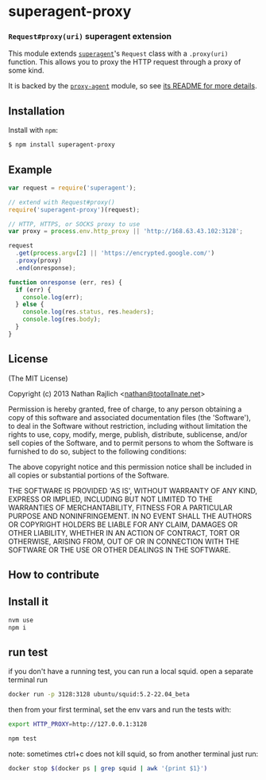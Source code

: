 superagent-proxy
================
### `Request#proxy(uri)` superagent extension

This module extends [`superagent`][superagent]'s `Request` class with
a `.proxy(uri)` function. This allows you to proxy the HTTP request through a
proxy of some kind.

It is backed by the [`proxy-agent`][proxy-agent] module, so see
[its README for more details][proxy-agent-readme].


Installation
------------

Install with `npm`:

``` bash
$ npm install superagent-proxy
```


Example
-------

``` js
var request = require('superagent');

// extend with Request#proxy()
require('superagent-proxy')(request);

// HTTP, HTTPS, or SOCKS proxy to use
var proxy = process.env.http_proxy || 'http://168.63.43.102:3128';

request
  .get(process.argv[2] || 'https://encrypted.google.com/')
  .proxy(proxy)
  .end(onresponse);

function onresponse (err, res) {
  if (err) {
    console.log(err);
  } else {
    console.log(res.status, res.headers);
    console.log(res.body);
  }
}
```


License
-------

(The MIT License)

Copyright (c) 2013 Nathan Rajlich &lt;nathan@tootallnate.net&gt;

Permission is hereby granted, free of charge, to any person obtaining
a copy of this software and associated documentation files (the
'Software'), to deal in the Software without restriction, including
without limitation the rights to use, copy, modify, merge, publish,
distribute, sublicense, and/or sell copies of the Software, and to
permit persons to whom the Software is furnished to do so, subject to
the following conditions:

The above copyright notice and this permission notice shall be
included in all copies or substantial portions of the Software.

THE SOFTWARE IS PROVIDED 'AS IS', WITHOUT WARRANTY OF ANY KIND,
EXPRESS OR IMPLIED, INCLUDING BUT NOT LIMITED TO THE WARRANTIES OF
MERCHANTABILITY, FITNESS FOR A PARTICULAR PURPOSE AND NONINFRINGEMENT.
IN NO EVENT SHALL THE AUTHORS OR COPYRIGHT HOLDERS BE LIABLE FOR ANY
CLAIM, DAMAGES OR OTHER LIABILITY, WHETHER IN AN ACTION OF CONTRACT,
TORT OR OTHERWISE, ARISING FROM, OUT OF OR IN CONNECTION WITH THE
SOFTWARE OR THE USE OR OTHER DEALINGS IN THE SOFTWARE.

[superagent]: https://github.com/visionmedia/superagent
[proxy-agent]: https://github.com/TooTallNate/node-proxy-agent
[proxy-agent-readme]: https://github.com/TooTallNate/node-proxy-agent/blob/master/README.md


How to contribute
-----------------


## Install it

```bash
nvm use
npm i
```

## run test
if you don't have a running test, you can run a local squid. open a separate terminal run

```bash
docker run -p 3128:3128 ubuntu/squid:5.2-22.04_beta
```

then from your first terminal, set the env vars and run the tests with: 

```bash
export HTTP_PROXY=http://127.0.0.1:3128

npm test
```


note: 
sometimes ctrl+c does not kill squid, so from another terminal just run: 
```bash
docker stop $(docker ps | grep squid | awk '{print $1}')
```




